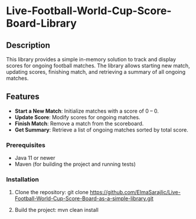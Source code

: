 # Live-Football-World-Cup-Score-Board-Library

## Description
This library provides a simple in-memory solution to track and display scores for ongoing football matches. The library allows starting new match, updating scores, finishing match, and retrieving a summary of all ongoing matches.

## Features
- **Start a New Match**: Initialize matches with a score of 0 – 0.
- **Update Score**: Modify scores for ongoing matches.
- **Finish Match**: Remove a match from the scoreboard.
- **Get Summary**: Retrieve a list of ongoing matches sorted by total score.

### Prerequisites
- Java 11 or newer
- Maven (for building the project and running tests)

### Installation
1. Clone the repository:
   git clone https://github.com/ElmaSarajlic/Live-Football-World-Cup-Score-Board-as-a-simple-library.git
   
2. Build the project:
   mvn clean install